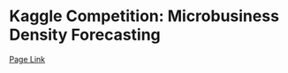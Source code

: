 # Kaggle Competition: Microbusiness Density Forecasting

[Page Link](https://www.kaggle.com/competitions/godaddy-microbusiness-density-forecasting/overview)

